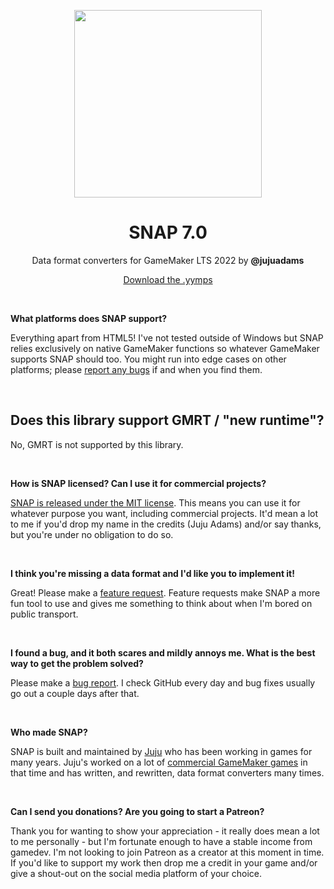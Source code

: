 <p align="center"><img src="https://raw.githubusercontent.com/JujuAdams/SNAP/master/LOGO.png" style="display:block; margin:auto; width:300px"></p>
<h1 align="center">SNAP 7.0</h1>

<p align="center">Data format converters for GameMaker LTS 2022 by <b>@jujuadams</b></p>

<p align="center"><a href="https://github.com/JujuAdams/SNAP/releases/">Download the .yymps</a></p>

&nbsp;

**What platforms does SNAP support?**

Everything apart from HTML5! I've not tested outside of Windows but SNAP relies exclusively on native GameMaker functions so whatever GameMaker supports SNAP should too. You might run into edge cases on other platforms; please [report any bugs](https://github.com/JujuAdams/SNAP/issues) if and when you find them.

&nbsp;

## Does this library support GMRT / "new runtime"?

No, GMRT is not supported by this library.

&nbsp;

**How is SNAP licensed? Can I use it for commercial projects?**

[SNAP is released under the MIT license](https://github.com/JujuAdams/SNAP/blob/main/LICENSE). This means you can use it for whatever purpose you want, including commercial projects. It'd mean a lot to me if you'd drop my name in the credits (Juju Adams) and/or say thanks, but you're under no obligation to do so.

&nbsp;

**I think you're missing a data format and I'd like you to implement it!**

Great! Please make a [feature request](https://github.com/JujuAdams/SNAP/issues). Feature requests make SNAP a more fun tool to use and gives me something to think about when I'm bored on public transport.

&nbsp;

**I found a bug, and it both scares and mildly annoys me. What is the best way to get the problem solved?**

Please make a [bug report](https://github.com/JujuAdams/SNAP/issues). I check GitHub every day and bug fixes usually go out a couple days after that.

&nbsp;

**Who made SNAP?**

SNAP is built and maintained by [Juju](https://www.jujuadams.com/) who has been working in games for many years. Juju's worked on a lot of [commercial GameMaker games](http://www.jujuadams.com/) in that time and has written, and rewritten, data format converters many times.

&nbsp;

**Can I send you donations? Are you going to start a Patreon?**

Thank you for wanting to show your appreciation - it really does mean a lot to me personally - but I'm fortunate enough to have a stable income from gamedev. I'm not looking to join Patreon as a creator at this moment in time. If you'd like to support my work then drop me a credit in your game and/or give a shout-out on the social media platform of your choice.
